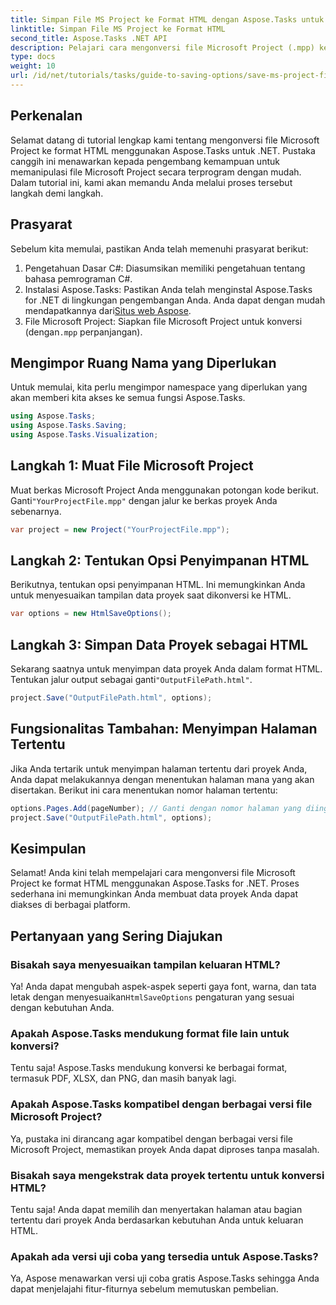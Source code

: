 ```yaml
---
title: Simpan File MS Project ke Format HTML dengan Aspose.Tasks untuk .NET
linktitle: Simpan File MS Project ke Format HTML
second_title: Aspose.Tasks .NET API
description: Pelajari cara mengonversi file Microsoft Project (.mpp) ke format HTML dengan mudah menggunakan Aspose.Tasks untuk .NET. Tutorial komprehensif ini menyediakan petunjuk langkah demi langkah, termasuk cara memuat file proyek, menyesuaikan keluaran HTML, dan menyimpan halaman tertentu.
type: docs
weight: 10
url: /id/net/tutorials/tasks/guide-to-saving-options/save-ms-project-files-to-html-format/
---
```

## Perkenalan

Selamat datang di tutorial lengkap kami tentang mengonversi file Microsoft Project ke format HTML menggunakan Aspose.Tasks untuk .NET. Pustaka canggih ini menawarkan kepada pengembang kemampuan untuk memanipulasi file Microsoft Project secara terprogram dengan mudah. Dalam tutorial ini, kami akan memandu Anda melalui proses tersebut langkah demi langkah.

## Prasyarat

Sebelum kita memulai, pastikan Anda telah memenuhi prasyarat berikut:

1. Pengetahuan Dasar C#: Diasumsikan memiliki pengetahuan tentang bahasa pemrograman C#.
2.  Instalasi Aspose.Tasks: Pastikan Anda telah menginstal Aspose.Tasks for .NET di lingkungan pengembangan Anda. Anda dapat dengan mudah mendapatkannya dari[Situs web Aspose](https://www.aspose.com).
3. File Microsoft Project: Siapkan file Microsoft Project untuk konversi (dengan`.mpp` perpanjangan).

## Mengimpor Ruang Nama yang Diperlukan

Untuk memulai, kita perlu mengimpor namespace yang diperlukan yang akan memberi kita akses ke semua fungsi Aspose.Tasks.

```csharp
using Aspose.Tasks;
using Aspose.Tasks.Saving;
using Aspose.Tasks.Visualization;
```

## Langkah 1: Muat File Microsoft Project

 Muat berkas Microsoft Project Anda menggunakan potongan kode berikut. Ganti`"YourProjectFile.mpp"` dengan jalur ke berkas proyek Anda sebenarnya.

```csharp
var project = new Project("YourProjectFile.mpp");
```

## Langkah 2: Tentukan Opsi Penyimpanan HTML

Berikutnya, tentukan opsi penyimpanan HTML. Ini memungkinkan Anda untuk menyesuaikan tampilan data proyek saat dikonversi ke HTML.

```csharp
var options = new HtmlSaveOptions();
```

## Langkah 3: Simpan Data Proyek sebagai HTML

 Sekarang saatnya untuk menyimpan data proyek Anda dalam format HTML. Tentukan jalur output sebagai ganti`"OutputFilePath.html"`.

```csharp
project.Save("OutputFilePath.html", options);
```

## Fungsionalitas Tambahan: Menyimpan Halaman Tertentu

Jika Anda tertarik untuk menyimpan halaman tertentu dari proyek Anda, Anda dapat melakukannya dengan menentukan halaman mana yang akan disertakan. Berikut ini cara menentukan nomor halaman tertentu:

```csharp
options.Pages.Add(pageNumber); // Ganti dengan nomor halaman yang diinginkan
project.Save("OutputFilePath.html", options);
```

## Kesimpulan

Selamat! Anda kini telah mempelajari cara mengonversi file Microsoft Project ke format HTML menggunakan Aspose.Tasks for .NET. Proses sederhana ini memungkinkan Anda membuat data proyek Anda dapat diakses di berbagai platform.

## Pertanyaan yang Sering Diajukan

### Bisakah saya menyesuaikan tampilan keluaran HTML?
 Ya! Anda dapat mengubah aspek-aspek seperti gaya font, warna, dan tata letak dengan menyesuaikan`HtmlSaveOptions` pengaturan yang sesuai dengan kebutuhan Anda.

### Apakah Aspose.Tasks mendukung format file lain untuk konversi?
Tentu saja! Aspose.Tasks mendukung konversi ke berbagai format, termasuk PDF, XLSX, dan PNG, dan masih banyak lagi.

### Apakah Aspose.Tasks kompatibel dengan berbagai versi file Microsoft Project?
Ya, pustaka ini dirancang agar kompatibel dengan berbagai versi file Microsoft Project, memastikan proyek Anda dapat diproses tanpa masalah.

### Bisakah saya mengekstrak data proyek tertentu untuk konversi HTML?
Tentu saja! Anda dapat memilih dan menyertakan halaman atau bagian tertentu dari proyek Anda berdasarkan kebutuhan Anda untuk keluaran HTML.

### Apakah ada versi uji coba yang tersedia untuk Aspose.Tasks?
Ya, Aspose menawarkan versi uji coba gratis Aspose.Tasks sehingga Anda dapat menjelajahi fitur-fiturnya sebelum memutuskan pembelian.